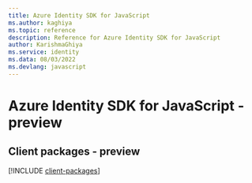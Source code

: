 ```yaml
---
title: Azure Identity SDK for JavaScript
ms.author: kaghiya
ms.topic: reference
description: Reference for Azure Identity SDK for JavaScript
author: KarishmaGhiya
ms.service: identity
ms.data: 08/03/2022
ms.devlang: javascript
---
```

# Azure Identity SDK for JavaScript - preview

## Client packages - preview
[!INCLUDE [client-packages](identity-client-index.md)]